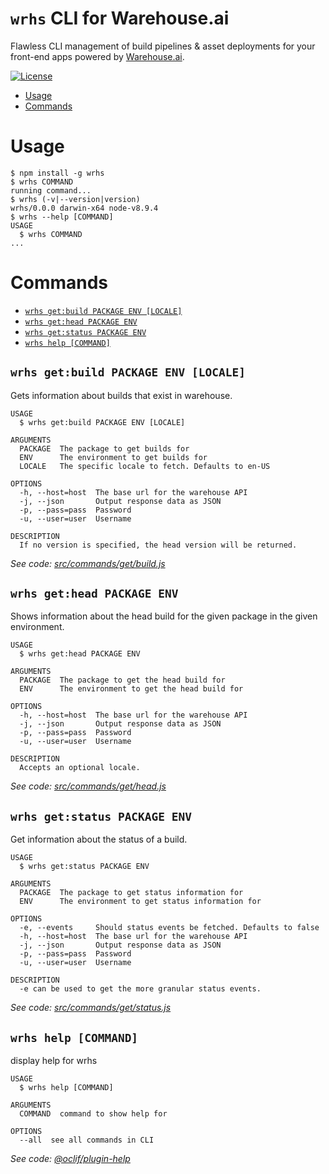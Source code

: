 `wrhs` CLI for Warehouse.ai
====

Flawless CLI management of build pipelines & asset deployments for your front-end apps powered by [Warehouse.ai].


[![License](https://img.shields.io/npm/l/wrhs.svg)](https://github.com/warehouseai/wrhs/blob/master/package.json)

<!-- toc -->
* [Usage](#usage)
* [Commands](#commands)
<!-- tocstop -->
# Usage
<!-- usage -->
```sh-session
$ npm install -g wrhs
$ wrhs COMMAND
running command...
$ wrhs (-v|--version|version)
wrhs/0.0.0 darwin-x64 node-v8.9.4
$ wrhs --help [COMMAND]
USAGE
  $ wrhs COMMAND
...
```
<!-- usagestop -->
# Commands
<!-- commands -->
* [`wrhs get:build PACKAGE ENV [LOCALE]`](#wrhs-getbuild-package-env-locale)
* [`wrhs get:head PACKAGE ENV`](#wrhs-gethead-package-env)
* [`wrhs get:status PACKAGE ENV`](#wrhs-getstatus-package-env)
* [`wrhs help [COMMAND]`](#wrhs-help-command)

## `wrhs get:build PACKAGE ENV [LOCALE]`

Gets information about builds that exist in warehouse.

```
USAGE
  $ wrhs get:build PACKAGE ENV [LOCALE]

ARGUMENTS
  PACKAGE  The package to get builds for
  ENV      The environment to get builds for
  LOCALE   The specific locale to fetch. Defaults to en-US

OPTIONS
  -h, --host=host  The base url for the warehouse API
  -j, --json       Output response data as JSON
  -p, --pass=pass  Password
  -u, --user=user  Username

DESCRIPTION
  If no version is specified, the head version will be returned.
```

_See code: [src/commands/get/build.js](https://github.com/warehouseai/wrhs/blob/v0.0.0/src/commands/get/build.js)_

## `wrhs get:head PACKAGE ENV`

Shows information about the head build for the given package in the given environment.

```
USAGE
  $ wrhs get:head PACKAGE ENV

ARGUMENTS
  PACKAGE  The package to get the head build for
  ENV      The environment to get the head build for

OPTIONS
  -h, --host=host  The base url for the warehouse API
  -j, --json       Output response data as JSON
  -p, --pass=pass  Password
  -u, --user=user  Username

DESCRIPTION
  Accepts an optional locale.
```

_See code: [src/commands/get/head.js](https://github.com/warehouseai/wrhs/blob/v0.0.0/src/commands/get/head.js)_

## `wrhs get:status PACKAGE ENV`

Get information about the status of a build.

```
USAGE
  $ wrhs get:status PACKAGE ENV

ARGUMENTS
  PACKAGE  The package to get status information for
  ENV      The environment to get status information for

OPTIONS
  -e, --events     Should status events be fetched. Defaults to false
  -h, --host=host  The base url for the warehouse API
  -j, --json       Output response data as JSON
  -p, --pass=pass  Password
  -u, --user=user  Username

DESCRIPTION
  -e can be used to get the more granular status events.
```

_See code: [src/commands/get/status.js](https://github.com/warehouseai/wrhs/blob/v0.0.0/src/commands/get/status.js)_

## `wrhs help [COMMAND]`

display help for wrhs

```
USAGE
  $ wrhs help [COMMAND]

ARGUMENTS
  COMMAND  command to show help for

OPTIONS
  --all  see all commands in CLI
```

_See code: [@oclif/plugin-help](https://github.com/oclif/plugin-help/blob/v2.0.5/src/commands/help.ts)_
<!-- commandsstop -->


[Warehouse.ai]: https://github.com/godaddy/warehouse.ai
